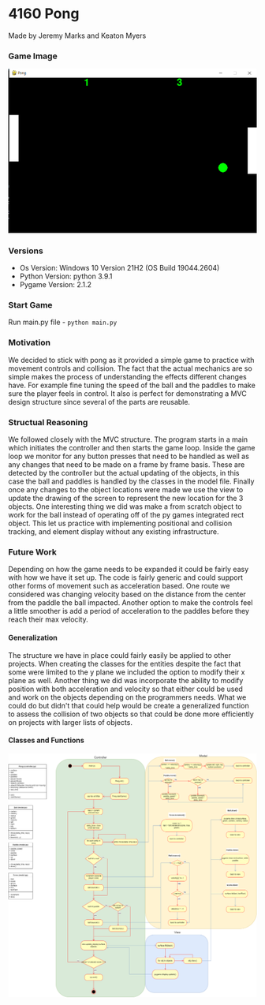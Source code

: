 # 4160 Pong
Made by Jeremy Marks and Keaton Myers


### Game Image


![My Image](pong.png)


### Versions
- Os Version: Windows 10 Version 21H2 (OS Build 19044.2604)
- Python Version: python 3.9.1
- Pygame Version: 2.1.2

### Start Game
Run main.py file - `python main.py`

### Motivation


We decided to stick with pong as it provided a simple game to practice with movement controls and collision. The fact that the actual mechanics are so simple makes the process of understanding the effects different changes have. For example fine tuning the speed of the ball and the paddles to make sure the player feels in control. It also is perfect for demonstrating a MVC design structure since several of the parts are reusable.


### Structual Reasoning


We followed closely with the MVC structure. The program starts in a main which initiates the controller and then starts the game loop. Inside the game loop we monitor for any button presses that need to be handled as well as any changes that need to be made on a frame by frame basis. These are detected by the controller but the actual updating of the objects, in this case the ball and paddles is handled by the classes in the model file. Finally once any changes to the object locations were made we use the view to update the drawing of the screen to represent the new location for the 3 objects. One interesting thing we did was make a from scratch object to work for the ball instead of operating off of the py games integrated rect object. This let us practice with implementing positional and collision tracking, and element display without any existing infrastructure.


### Future Work


Depending on how the game needs to be expanded it could be fairly easy with how we have it set up. The code is fairly generic and could support other forms of movement such as acceleration based. One route we considered was changing velocity based on the distance from the center from the paddle the ball impacted. Another option to make the controls feel a little smoother is add a period of acceleration to the paddles before they reach their max velocity.


#### Generalization


The structure we have in place could fairly easily be applied to other projects. When creating the classes for the entities despite the fact that some were limited to the y plane we included the option to modify their x plane as well. Another thing we did was incorporate the ability to modify position with both acceleration and velocity so that either could be used and work on the objects depending on the programmers needs. What we could do but didn't that could help would be create a generalized function to assess the collision of two objects so that could be done more efficiently on projects with larger lists of objects.

#### Classes and Functions
![My Image](Classes_Functions.png)
